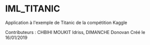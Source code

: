 # IML_TITANIC
Application à l'exemple de Titanic de la compétition Kaggle

Contributeurs : CHBIHI MOUKIT Idriss, DIMANCHE Donovan
Créé le 16/01/2019
